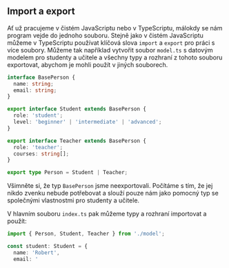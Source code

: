 ## Import a export

Ať už pracujeme v čistém JavaScriptu nebo v TypeScriptu, málokdy se nám program vejde do jednoho souboru. Stejně jako v čistém JavaScriptu můžeme v TypeScriptu používat klíčová slova `import` a `export` pro práci s více soubory. Můžeme tak například vytvořit soubor `model.ts` s datovým modelem pro studenty a učitele a všechny typy a rozhraní z tohoto souboru exportovat, abychom je mohli použít v jiných souborech.

```ts
interface BasePerson {
  name: string;
  email: string;
}

export interface Student extends BasePerson {
  role: 'student';
  level: 'beginner' | 'intermediate' | 'advanced';
}

export interface Teacher extends BasePerson {
  role: 'teacher';
  courses: string[];
}

export type Person = Student | Teacher;
```

Všimněte si, že typ `BasePerson` jsme neexportovali. Počítáme s tím, že jej nikdo zvenku nebude potřebovat a slouží pouze nám jako pomocný typ se společnými vlastnostmi pro studenty a učitele.

V hlavním souboru `index.ts` pak můžeme typy a rozhraní importovat a použít:

```ts
import { Person, Student, Teacher } from './model';

const student: Student = {
  name: 'Robert',
  email: '

